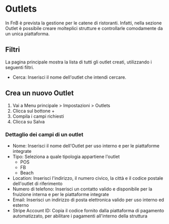 # Outlets

In FnB è prevista la gestione per le catene di ristoranti. Infatti, nella sezione Outlet è possibile creare molteplici strutture e controllarle comodamente da un unica piattaforma.

## Filtri

La pagina principale mostra la lista di tutti gli outlet creati, utilizzando i seguenti filtri.

- Cerca: Inserisci il nome dell'outlet che intendi cercare.

## Crea un nuovo Outlet

1. Vai a Menu principale > Impostazioni > Outlets
2. Clicca sul bottone +
3. Compila i campi richiesti
4. Clicca su Salva

### Dettaglio dei campi di un outlet

- Nome: Inserisci il nome dell'Outlet per uso interno e per le piattaforme integrate
- Tipo: Seleziona a quale tipologia appartiene l'outlet
    - POS
    - FB
    - Beach
- Location: Inserisci l'indirizzo, il numero civico, la città e il codice postale dell'outlet di riferimento
- Numero di telefono: Inserisci un contatto valido e disponibile per la fruizione interna e per le piattaforme integrate
- Email: Inserisci un indirizzo di posta elettronica valido per uso interno ed esterno
- Stripe Account ID: Copia il codice fornito dalla piattaforma di pagamento automatizzato, per abilitare i pagamenti all'interno della struttura